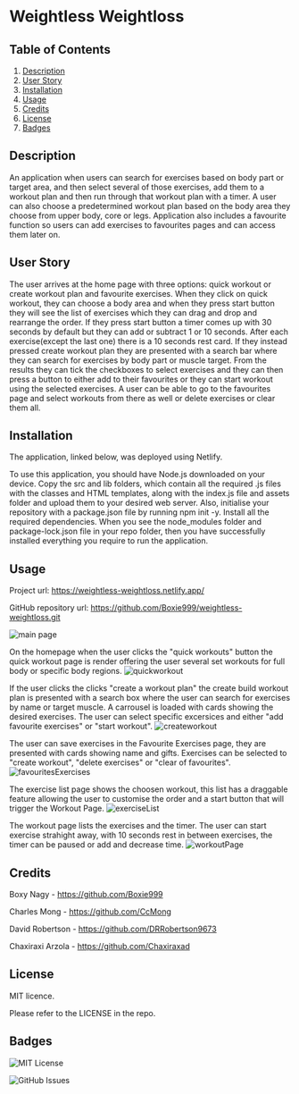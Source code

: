 # Weightless Weightloss 

## Table of Contents

1. [Description](#description)
2. [User Story](#user-story)
3. [Installation](#instalation)
4. [Usage](#usage)
5. [Credits](#credits)
6. [License](#license)
7. [Badges](#badges)


## Description
An application when users can search for exercises based on body part or target area, and then select several of those exercises, add them to a workout plan and then run through that workout plan with a timer.
A user can also choose a predetermined workout plan based on the body area they choose from upper body, core or legs. Application also includes a favourite function so users can add exercises to favourites pages and can access them later on.

## User Story
The user arrives at the home page with three options: quick workout or create workout plan and favourite exercises. When they click on quick workout, they can choose a body area and when they press start button they will see the list of exercises which they can drag and drop and rearrange the order. If they press start button a timer comes up with 30 seconds by default but they can add or subtract 1 or 10 seconds. After each exercise(except the last one) there is a 10 seconds rest card. If they instead pressed create workout plan they are presented with a search bar where they can search for exercises by body part or muscle target. From the results they can tick the checkboxes to select exercises and they can then press a button to either add to their favourites or they can start workout using the selected exercises. A user can be able to go to the favourites page and select workouts from there as well or delete exercises or clear them all.

## Installation
The application, linked below, was deployed using Netlify. 

To use this application, you should have Node.js downloaded on your device. Copy the src and lib folders, which contain all the required .js files with the classes and HTML templates, along with the index.js file and assets folder and upload them to your desired web server. Also, initialise your repository with a package.json file by running npm init -y. Install all the required dependencies. When you see the node_modules folder and package-lock.json file in your repo folder, then you have successfully installed everything you require to run the application.

## Usage 
Project url: https://weightless-weightloss.netlify.app/

GitHub repository url: https://github.com/Boxie999/weightless-weightloss.git


![main page](https://user-images.githubusercontent.com/118114317/227057901-80948d46-b26e-4230-9823-f998d9421bdf.png)

On the homepage when the user clicks the "quick workouts" button the quick workout page is render offering the user several set workouts for full body or specific body regions.
![quickworkout](https://user-images.githubusercontent.com/118114317/227057903-1aca0dd5-42e9-4b33-849d-2f7e68753eb0.png)

If the user clicks the clicks "create a workout plan" the create build workout plan is presented with a search box where the user can search for exercises by name or target muscle. A carrousel is loaded with cards showing the desired exercises. The user can select specific excersices and either "add favourite exercises" or "start workout".
![createworkout](https://user-images.githubusercontent.com/118114317/227057906-3a00efea-9b4c-40d2-97bb-b314d5b3d5cf.png)

The user can save exercises in the Favourite Exercises page, they are presented with cards showing name and gifts. Exercises can be selected to "create workout", "delete exercises" or "clear of favourites".
![favouritesExercises](https://user-images.githubusercontent.com/118114317/227057894-704b7a3f-6bd6-41fe-8496-43b6fdb71537.png)

The exercise list page shows the choosen workout, this list has a draggable feature allowing the user to customise the order and a start button that will trigger the Workout Page.
![exerciseList](https://user-images.githubusercontent.com/118114317/227057908-690b0232-57fd-4a18-8225-5572877f26d4.png)

The workout page lists the exercises and the timer. The user can start exercise strahight away, with 10 seconds rest in between exercises, the timer can be paused or add and decrease time. 
![workoutPage](https://user-images.githubusercontent.com/118114317/227057905-91a08452-a6af-4646-8872-9dd7b953b523.png)


## Credits 
Boxy Nagy - https://github.com/Boxie999  

Charles Mong - https://github.com/CcMong  

David Robertson - https://github.com/DRRobertson9673  

Chaxiraxi Arzola - https://github.com/Chaxiraxad

## License 
MIT licence.

Please refer to the LICENSE in the repo.

## Badges
![MIT License](https://img.shields.io/github/license/Boxie999/simple-fit)

![GitHub Issues](https://img.shields.io/github/issues-raw/Boxie999/simple-fit)